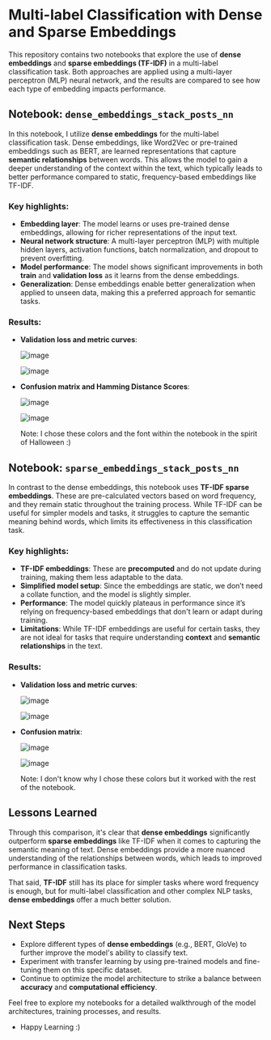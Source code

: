 # Multi-label Classification with Dense and Sparse Embeddings

This repository contains two notebooks that explore the use of **dense embeddings** and **sparse embeddings (TF-IDF)** in a multi-label classification task. Both approaches are applied using a multi-layer perceptron (MLP) neural network, and the results are compared to see how each type of embedding impacts performance.

## Notebook: `dense_embeddings_stack_posts_nn`

In this notebook, I utilize **dense embeddings** for the multi-label classification task. Dense embeddings, like Word2Vec or pre-trained embeddings such as BERT, are learned representations that capture **semantic relationships** between words. This allows the model to gain a deeper understanding of the context within the text, which typically leads to better performance compared to static, frequency-based embeddings like TF-IDF.

### Key highlights:
- **Embedding layer**: The model learns or uses pre-trained dense embeddings, allowing for richer representations of the input text.
- **Neural network structure**: A multi-layer perceptron (MLP) with multiple hidden layers, activation functions, batch normalization, and dropout to prevent overfitting.
- **Model performance**: The model shows significant improvements in both **train** and **validation loss** as it learns from the dense embeddings.
- **Generalization**: Dense embeddings enable better generalization when applied to unseen data, making this a preferred approach for semantic tasks.

### Results:
- **Validation loss and metric curves**:
  
  ![image](https://github.com/user-attachments/assets/ef56a99b-0c35-47b8-ba1d-d7a268425124)
  
  ![image](https://github.com/user-attachments/assets/9c12b272-ac93-4021-b1bd-6a9770a985ba)



- **Confusion matrix and Hamming Distance Scores**:

  ![image](https://github.com/user-attachments/assets/b3a4b4ae-5230-4910-91ea-d7479e0b1814)

  ![image](https://github.com/user-attachments/assets/261e704b-5cae-4d93-be4c-322674946882)

  Note: I chose these colors and the font within the notebook in the spirit of Halloween :)


## Notebook: `sparse_embeddings_stack_posts_nn`

In contrast to the dense embeddings, this notebook uses **TF-IDF sparse embeddings**. These are pre-calculated vectors based on word frequency, and they remain static throughout the training process. While TF-IDF can be useful for simpler models and tasks, it struggles to capture the semantic meaning behind words, which limits its effectiveness in this classification task.

### Key highlights:
- **TF-IDF embeddings**: These are **precomputed** and do not update during training, making them less adaptable to the data.
- **Simplified model setup**: Since the embeddings are static, we don’t need a collate function, and the model is slightly simpler.
- **Performance**: The model quickly plateaus in performance since it’s relying on frequency-based embeddings that don't learn or adapt during training.
- **Limitations**: While TF-IDF embeddings are useful for certain tasks, they are not ideal for tasks that require understanding **context** and **semantic relationships** in the text.

### Results:
- **Validation loss and metric curves**:

  ![image](https://github.com/user-attachments/assets/8bf2e109-dda4-46c9-a289-4fc08df17085)

  ![image](https://github.com/user-attachments/assets/1543b0b8-d412-4fd7-881c-36a9118bb327)


- **Confusion matrix**:

  ![image](https://github.com/user-attachments/assets/ddd3629f-0841-4ee0-90a1-9aa416bb464d)

  ![image](https://github.com/user-attachments/assets/51ab8fff-9779-4fc1-8e94-87662fe588ee)

  Note: I don't know why I chose these colors but it worked with the rest of the notebook.



## Lessons Learned

Through this comparison, it's clear that **dense embeddings** significantly outperform **sparse embeddings** like TF-IDF when it comes to capturing the semantic meaning of text. Dense embeddings provide a more nuanced understanding of the relationships between words, which leads to improved performance in classification tasks.

That said, **TF-IDF** still has its place for simpler tasks where word frequency is enough, but for multi-label classification and other complex NLP tasks, **dense embeddings** offer a much better solution.

## Next Steps
- Explore different types of **dense embeddings** (e.g., BERT, GloVe) to further improve the model's ability to classify text.
- Experiment with transfer learning by using pre-trained models and fine-tuning them on this specific dataset.
- Continue to optimize the model architecture to strike a balance between **accuracy** and **computational efficiency**.

Feel free to explore my notebooks for a detailed walkthrough of the model architectures, training processes, and results. 

- Happy Learning :)


